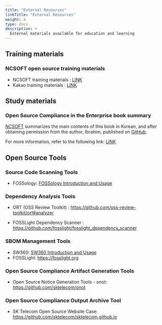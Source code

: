 ```yaml
---
title: "External Resources"
linkTitle: "External Resources"
weight: 4
type: docs
description: >
  External materials available for education and learning
---
```


## Training materials

### NCSOFT open source training materials
* NCSOFT training materials : [LINK](/OpenChain-KWG/blog/2020/20201123-ncsoft-training-materials/)
* Kakao training materials : [LINK](/OpenChain-KWG/blog/2020/20201124-kakao-training-materials/)

## Study materials

### Open Source Compliance in the Enterprise book summary
[NCSOFT](https://global.ncsoft.com/) summarizes the main contents of this book in Korean, and after obtaining permission from the author, Ibrahim, published on [GitHub](https://github.com/ncsoft/osc-enterprise-en/).

For more information, refer to the following link: [LINK](/OpenChain-KWG/blog/2020/20201123-ncsoft-compliance-book/)

## Open Source Tools

### Source Code Scanning Tools
- FOSSology: [FOSSology Introduction and Usage](/OpenChain-KWG/guide/tools/1-fossology/)

### Dependency Analysis Tools
- ORT (OSS Review Toolkit) : https://github.com/oss-review-toolkit/ort#analyzer

- FOSSLight Dependency Scanner : https://github.com/fosslight/fosslight_dependency_scanner

### SBOM Management Tools
- SW360: [SW360 Introduction and Usage](/OpenChain-KWG/guide/tools/2-sw360/)
- FOSSLight: https://fosslight.org

### Open Source Compliance Artifact Generation Tools
- Open Source Notice Generation Tools - onot: https://github.com/sktelecom/onot

### Open Source Compliance Output Archive Tool
- SK Telecom Open Source Website Case: https://github.com/sktelecom/sktelecom.github.io